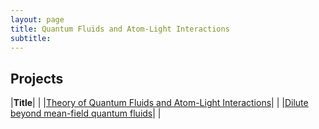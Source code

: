 ```yaml
---
layout: page
title: Quantum Fluids and Atom-Light Interactions
subtitle:
---
```


## Projects

|**Title**|   |
|[Theory of Quantum Fluids and Atom-Light Interactions](qfali/theory)|   |
|[Dilute beyond mean-field quantum fluids](qfali/beyond)|  |

